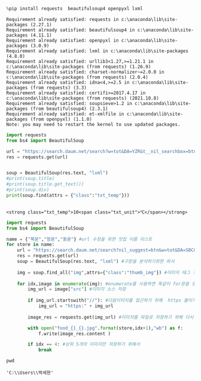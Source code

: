 ```python
%pip install requests  beautifulsoup4 openpyxl lxml
```

    Requirement already satisfied: requests in c:\anaconda\lib\site-packages (2.27.1)
    Requirement already satisfied: beautifulsoup4 in c:\anaconda\lib\site-packages (4.11.1)
    Requirement already satisfied: openpyxl in c:\anaconda\lib\site-packages (3.0.9)
    Requirement already satisfied: lxml in c:\anaconda\lib\site-packages (4.8.0)
    Requirement already satisfied: urllib3<1.27,>=1.21.1 in c:\anaconda\lib\site-packages (from requests) (1.26.9)
    Requirement already satisfied: charset-normalizer~=2.0.0 in c:\anaconda\lib\site-packages (from requests) (2.0.4)
    Requirement already satisfied: idna<4,>=2.5 in c:\anaconda\lib\site-packages (from requests) (3.3)
    Requirement already satisfied: certifi>=2017.4.17 in c:\anaconda\lib\site-packages (from requests) (2021.10.8)
    Requirement already satisfied: soupsieve>1.2 in c:\anaconda\lib\site-packages (from beautifulsoup4) (2.3.1)
    Requirement already satisfied: et-xmlfile in c:\anaconda\lib\site-packages (from openpyxl) (1.1.0)
    Note: you may need to restart the kernel to use updated packages.
    


```python
import requests
from bs4 import BeautifulSoup

url = "https://search.daum.net/search?w=tot&DA=YZR&t__nil_searchbox=btn&sug=&sugo=&sq=&o=&q=%EB%8C%80%EA%B5%AC+%EB%82%A0%EC%94%A8"
res = requests.get(url)


soup = BeautifulSoup(res.text, "lxml")
#print(soup.title)
#print(soup.title.get_text())
#print(soup.div)
print(soup.find(attrs = {"class":"txt_temp"}))



```

    <strong class="txt_temp">10<span class="txt_unit">℃</span></strong>
    


```python
import requests
from bs4 import BeautifulSoup

name = {"북문","정문","동문"} #url 수정을 위한 맛집 이름 리스트
for store in name:
    url = "https://search.daum.net/search?nil_suggest=btn&w=tot&DA=SBC&q=%EA%B2%BD%EB%B6%81%EB%8C%80+{}+%EB%A7%9B%EC%A7%91".format(store)
    res = requests.get(url)
    soup = BeautifulSoup(res.text, "lxml") #구문을 분석하기위한 파서
    
    img = soup.find_all("img",attrs={"class":"thumb_img"}) #이미지 태그 가져오기
    
    for idx,image in enumerate(img): #enumerate를 사용하면 똑같이 for문을 도는데 idx가 0~ 4로 증가
        img_url = image["src"] #이미지 소스 저장
        
        if img_url.startswith("//"): #다음이미지를 접근하기 위해  https 붙이기
            img_url = "https:" + img_url
            
        image_res = requests.get(img_url) #이미지를 파일로 저장하기 위해 다시 접속하기

        with open("food_{}_{}.jpg".format(store,idx+1),"wb") as f:
            f.write(image_res.content )

        if idx == 4: #상위 5개의 이미지만 저장하기 위해서
            break
```


```python
pwd
```




    'C:\\Users\\박세현'


